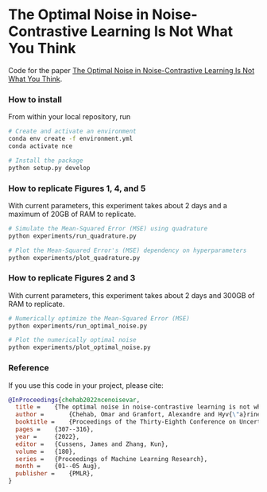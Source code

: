 # The Optimal Noise in Noise-Contrastive Learning Is Not What You Think

Code for the paper <a href="https://arxiv.org/abs/2203.01110" target="_blank">The Optimal Noise in Noise-Contrastive Learning Is Not What You Think</a>.

### How to install

From within your local repository, run

```bash
# Create and activate an environment
conda env create -f environment.yml
conda activate nce

# Install the package
python setup.py develop
```

### How to replicate Figures 1, 4, and 5
With current parameters, this experiment takes about 2 days
and a maximum of 20GB of RAM to replicate.

```bash
# Simulate the Mean-Squared Error (MSE) using quadrature
python experiments/run_quadrature.py

# Plot the Mean-Squared Error's (MSE) dependency on hyperparameters
python experiments/plot_quadrature.py
```

### How to replicate Figures 2 and 3
With current parameters, this experiment takes about 2 days
and 300GB of RAM to replicate.

```bash
# Numerically optimize the Mean-Squared Error (MSE)
python experiments/run_optimal_noise.py

# Plot the numerically optimal noise
python experiments/plot_optimal_noise.py
```

### Reference

If you use this code in your project, please cite:

```bib
@InProceedings{chehab2022ncenoisevar,
  title = 	 {The optimal noise in noise-contrastive learning is not what you think},
  author =       {Chehab, Omar and Gramfort, Alexandre and Hyv{\"a}rinen, Aapo},
  booktitle = 	 {Proceedings of the Thirty-Eighth Conference on Uncertainty in Artificial Intelligence},
  pages = 	 {307--316},
  year = 	 {2022},
  editor = 	 {Cussens, James and Zhang, Kun},
  volume = 	 {180},
  series = 	 {Proceedings of Machine Learning Research},
  month = 	 {01--05 Aug},
  publisher =    {PMLR},
}
```

